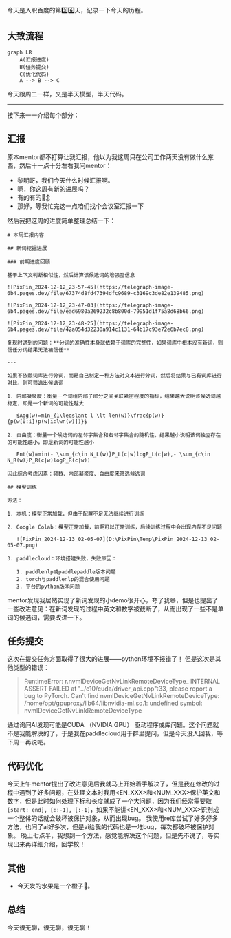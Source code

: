 今天是入职百度的第3️⃣6️⃣天，记录一下今天的历程。

## 大致流程

```mermaid
graph LR
    A(汇报进度)
    B(任务提交)
    C(优化代码)
    A --> B --> C
```

今天跟周二一样，又是半天模型，半天代码。

---
接下来一一介绍每个部分：

## 汇报
原本mentor都不打算让我汇报，他以为我这周只在公司工作两天没有做什么东西，然后十一点十分左右我问mentor：
- 黎明哥，我们今天什么时候汇报啊。
- 啊，你这周有新的进展吗？
- 有的有的🙂‍↕️
- 那好，等我忙完这一点咱们找个会议室汇报一下

然后我把这周的进度简单整理总结一下：
```plaintext
# 本周汇报内容

## 新词挖掘进展

### 前期进度回顾

基于上下文判断相似性，然后计算该候选词的增强互信息

![PixPin_2024-12-12_23-57-45](https://telegraph-image-6b4.pages.dev/file/67374d8fd47394dfc9689-c3169c3de82e139485.png)

![PixPin_2024-12-12_23-47-03](https://telegraph-image-6b4.pages.dev/file/ead6980a269232c8b800d-79951d1f75a8d68b66.png)

![PixPin_2024-12-12_23-48-25](https://telegraph-image-6b4.pages.dev/file/42a054d32230a914c1131-64b17c93e72e6b7ec8.png)

复现时遇到的问题：**分词的准确性本身就依赖于词库的完整性，如果词库中根本没有新词，则信任分词结果无法被信任**

---

如果不依赖词库进行分词，而是自己制定一种方法对文本进行分词，然后将结果与已有词库进行对比，则可筛选出候选词

1. 内部凝聚度：衡量一个词组内部子部分之间关联紧密程度的指标，结果越大说明该候选词越稳定，即是一个新词的可能性越大

   $Agg(w)=min_{1\leqslant l \lt len(w)}\frac{p(w)}{p(w[0:i])p(w[i:lwn(w)])}$

2. 自由度：衡量一个候选词的左邻字集合和右邻字集合的随机性，结果越小说明该词独立存在的可能性越小，即是新词的可能性越小

   Ent(w)=min(- \sum_{c\in N_L(w)}P_L(c|w)logP_L(c|w),- \sum_{c\in N_R(w)}P_R(c|w)logP_R(c|w))

因此综合考虑因素：频数、内部凝聚度、自由度来筛选候选词

## 模型训练

方法：

1. 本机：模型正常加载，但由于配置不足无法继续进行训练

2. Google Colab：模型正常加载，前期可以正常训练，后续训练过程中会出现内存不足问题

   ![PixPin_2024-12-13_02-05-07](D:\PixPin\Temp\PixPin_2024-12-13_02-05-07.png)

3. paddlecloud：环境搭建失败，失败原因：

   1. paddlenlp或paddlepaddle版本问题
   2. torch与paddlenlp的混合使用问题
   3. 平台的python版本问题
```
mentor发现我居然实现了新词发现的小demo很开心，夸了我😄，但是也提出了一些改进意见：在新词发现的过程中英文和数字被截断了，从而出现了一些不是单词的候选词，需要改进一下。

## 任务提交
这次在提交任务方面取得了很大的进展——python环境不报错了！
但是这次是其他类型的错误：
> RuntimeError: r.nvmlDeviceGetNvLinkRemoteDeviceType_ INTERNAL ASSERT FAILED at "../c10/cuda/driver_api.cpp":33, please report a bug to PyTorch. Can't find nvmlDeviceGetNvLinkRemoteDeviceType: /home/opt/gpuproxy/lib64/libnvidia-ml.so.1: undefined symbol: nvmlDeviceGetNvLinkRemoteDeviceType

通过询问AI发现可能是CUDA （NVIDIA GPU） 驱动程序或库问题。这个问题就不是我能解决的了，于是我在paddlecloud用于群里提问，但是今天没人回我，等下周一再说吧。

## 代码优化
今天上午mentor提出了改进意见后我就马上开始着手解决了，但是我在修改的过程中遇到了好多问题，在处理文本时我用<EN_XXX>和<NUM_XXX>保护英文和数字，但是此时如何处理下标和长度就成了一个大问题，因为我们经常需要取`[start: end], [::-1], [:-1]`，如果不能讲<EN_XXX>和<NUM_XXX>识别成一个整体的话就会破坏被保护对象，从而出现bug。
我使用re库尝试了好多好多方法，也问了ai好多次，但是ai给我的代码也是一堆bug，每次都破坏被保护对象。
晚上七点半，我想到一个方法，感觉能解决这个问题，但是先不说了，等实现出来再详细介绍，回学校！

## 其他
- 今天发的水果是一个橙子🍊。

## 总结
今天很无聊，很无聊，很无聊！

<!-- ##{"timestamp":1734964365}## -->